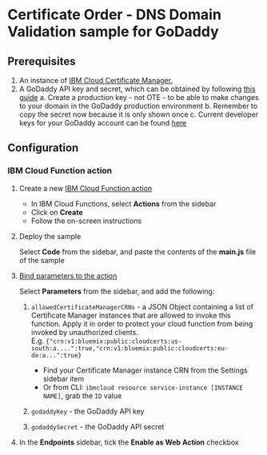 # Certificate Order - DNS Domain Validation sample for GoDaddy
## Prerequisites
 
1. An instance of [IBM Cloud Certificate Manager.](https://cloud.ibm.com/docs/services/certificate-manager)
2. A GoDaddy API key and secret, which can be obtained by following [this guide](https://developer.godaddy.com/getstarted)
    a. Create a production key - not OTE - to be able to make changes to your domain in the GoDaddy production environment
    b. Remember to copy the secret now because it is only shown once
    c. Current developer keys for your GoDaddy account can be found [here](https://developer.godaddy.com/keys)


## Configuration
### IBM Cloud Function action
1. Create a new [IBM Cloud Function action](https://cloud.ibm.com/docs/openwhisk/index.html#openwhisk_start_hello_world)
   
   * In IBM Cloud Functions, select **Actions** from the sidebar
   * Click on **Create**
   * Follow the on-screen instructions
   
2. Deploy the sample
   
   Select **Code** from the sidebar, and paste the contents of the **main.js** file of the sample
 
3. [Bind parameters to the action](https://cloud.ibm.com/docs/openwhisk/parameters.html#default-params-action) 

   Select **Parameters** from the sidebar, and add the following:
   
    1. `allowedCertificateManagerCRNs` - a JSON Object containing a list of Certificate Manager instances that are allowed to invoke this function.
        Apply it in order to protect your cloud function from being invoked by unauthorized clients.  
        E.g. `{"crn:v1:bluemix:public:cloudcerts:us-south:a....":true,"crn:v1:bluemix:public:cloudcerts:eu-de:a...":true}` 
        
        * Find your Certificate Manager instance CRN from the Settings sidebar item
        * Or from CLI: `ibmcloud resource service-instance [INSTANCE NAME]`, grab the `ID` value
       
    2. `godaddyKey` - the GoDaddy API key
 
    3. `godaddySecret` - the GoDaddy API secret
 
4. In the **Endpoints** sidebar, tick the **Enable as Web Action** checkbox
 
